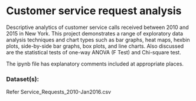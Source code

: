 
# Customer service request analysis

Descriptive analytics of customer service calls received between 2010 and 2015 in New York. This project demonstrates a range of exploratory data analysis techniques and chart types such as bar graphs, heat maps, hexbin plots, side-by-side bar graphs, box plots, and line charts. Also discussed are the statistical tests of one-way ANOVA (F Test) and Chi-square test.

The ipynb file has explanatory comments included at appropriate places.

### Dataset(s):
Refer Service_Requests_2010-Jan2016.csv
